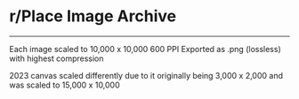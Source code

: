 # r/Place Image Archive
---

Each image scaled to 10,000 x 10,000 600 PPI
Exported as .png (lossless) with highest compression

2023 canvas scaled differently due to it originally being 3,000 x 2,000 and was scaled to 15,000 x 10,000


